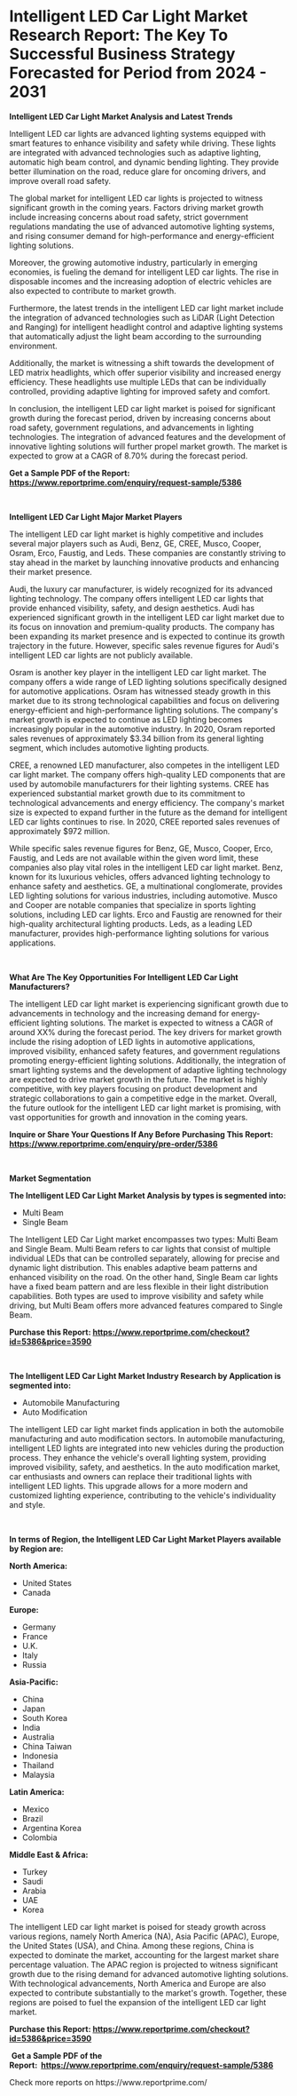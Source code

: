 <p><h1>Intelligent LED Car Light Market Research Report: The Key To Successful Business Strategy Forecasted for Period from 2024 - 2031</h1></p><p><strong>Intelligent LED Car Light Market Analysis and Latest Trends</strong></p>
<p><p>Intelligent LED car lights are advanced lighting systems equipped with smart features to enhance visibility and safety while driving. These lights are integrated with advanced technologies such as adaptive lighting, automatic high beam control, and dynamic bending lighting. They provide better illumination on the road, reduce glare for oncoming drivers, and improve overall road safety.</p><p>The global market for intelligent LED car lights is projected to witness significant growth in the coming years. Factors driving market growth include increasing concerns about road safety, strict government regulations mandating the use of advanced automotive lighting systems, and rising consumer demand for high-performance and energy-efficient lighting solutions.</p><p>Moreover, the growing automotive industry, particularly in emerging economies, is fueling the demand for intelligent LED car lights. The rise in disposable incomes and the increasing adoption of electric vehicles are also expected to contribute to market growth.</p><p>Furthermore, the latest trends in the intelligent LED car light market include the integration of advanced technologies such as LiDAR (Light Detection and Ranging) for intelligent headlight control and adaptive lighting systems that automatically adjust the light beam according to the surrounding environment.</p><p>Additionally, the market is witnessing a shift towards the development of LED matrix headlights, which offer superior visibility and increased energy efficiency. These headlights use multiple LEDs that can be individually controlled, providing adaptive lighting for improved safety and comfort.</p><p>In conclusion, the intelligent LED car light market is poised for significant growth during the forecast period, driven by increasing concerns about road safety, government regulations, and advancements in lighting technologies. The integration of advanced features and the development of innovative lighting solutions will further propel market growth. The market is expected to grow at a CAGR of 8.70% during the forecast period.</p></p>
<p><strong>Get a Sample PDF of the Report:&nbsp; <a href="https://www.reportprime.com/enquiry/request-sample/5386">https://www.reportprime.com/enquiry/request-sample/5386</a></strong></p>
<p>&nbsp;</p>
<p><strong>Intelligent LED Car Light Major Market Players</strong></p>
<p><p>The intelligent LED car light market is highly competitive and includes several major players such as Audi, Benz, GE, CREE, Musco, Cooper, Osram, Erco, Faustig, and Leds. These companies are constantly striving to stay ahead in the market by launching innovative products and enhancing their market presence.</p><p>Audi, the luxury car manufacturer, is widely recognized for its advanced lighting technology. The company offers intelligent LED car lights that provide enhanced visibility, safety, and design aesthetics. Audi has experienced significant growth in the intelligent LED car light market due to its focus on innovation and premium-quality products. The company has been expanding its market presence and is expected to continue its growth trajectory in the future. However, specific sales revenue figures for Audi's intelligent LED car lights are not publicly available.</p><p>Osram is another key player in the intelligent LED car light market. The company offers a wide range of LED lighting solutions specifically designed for automotive applications. Osram has witnessed steady growth in this market due to its strong technological capabilities and focus on delivering energy-efficient and high-performance lighting solutions. The company's market growth is expected to continue as LED lighting becomes increasingly popular in the automotive industry. In 2020, Osram reported sales revenues of approximately $3.34 billion from its general lighting segment, which includes automotive lighting products.</p><p>CREE, a renowned LED manufacturer, also competes in the intelligent LED car light market. The company offers high-quality LED components that are used by automobile manufacturers for their lighting systems. CREE has experienced substantial market growth due to its commitment to technological advancements and energy efficiency. The company's market size is expected to expand further in the future as the demand for intelligent LED car lights continues to rise. In 2020, CREE reported sales revenues of approximately $972 million.</p><p>While specific sales revenue figures for Benz, GE, Musco, Cooper, Erco, Faustig, and Leds are not available within the given word limit, these companies also play vital roles in the intelligent LED car light market. Benz, known for its luxurious vehicles, offers advanced lighting technology to enhance safety and aesthetics. GE, a multinational conglomerate, provides LED lighting solutions for various industries, including automotive. Musco and Cooper are notable companies that specialize in sports lighting solutions, including LED car lights. Erco and Faustig are renowned for their high-quality architectural lighting products. Leds, as a leading LED manufacturer, provides high-performance lighting solutions for various applications.</p></p>
<p>&nbsp;</p>
<p><strong>What Are The Key Opportunities For Intelligent LED Car Light Manufacturers?</strong></p>
<p><p>The intelligent LED car light market is experiencing significant growth due to advancements in technology and the increasing demand for energy-efficient lighting solutions. The market is expected to witness a CAGR of around XX% during the forecast period. The key drivers for market growth include the rising adoption of LED lights in automotive applications, improved visibility, enhanced safety features, and government regulations promoting energy-efficient lighting solutions. Additionally, the integration of smart lighting systems and the development of adaptive lighting technology are expected to drive market growth in the future. The market is highly competitive, with key players focusing on product development and strategic collaborations to gain a competitive edge in the market. Overall, the future outlook for the intelligent LED car light market is promising, with vast opportunities for growth and innovation in the coming years.</p></p>
<p><strong>Inquire or Share Your Questions If Any Before Purchasing This Report: <a href="https://www.reportprime.com/enquiry/pre-order/5386">https://www.reportprime.com/enquiry/pre-order/5386</a></strong></p>
<p>&nbsp;</p>
<p><strong>Market Segmentation</strong></p>
<p><strong>The Intelligent LED Car Light Market Analysis by types is segmented into:</strong></p>
<p><ul><li>Multi Beam</li><li>Single Beam</li></ul></p>
<p><p>The Intelligent LED Car Light market encompasses two types: Multi Beam and Single Beam. Multi Beam refers to car lights that consist of multiple individual LEDs that can be controlled separately, allowing for precise and dynamic light distribution. This enables adaptive beam patterns and enhanced visibility on the road. On the other hand, Single Beam car lights have a fixed beam pattern and are less flexible in their light distribution capabilities. Both types are used to improve visibility and safety while driving, but Multi Beam offers more advanced features compared to Single Beam.</p></p>
<p><strong>Purchase this Report:&nbsp;<a href="https://www.reportprime.com/checkout?id=5386&price=3590">https://www.reportprime.com/checkout?id=5386&price=3590</a></strong></p>
<p>&nbsp;</p>
<p><strong>The Intelligent LED Car Light Market Industry Research by Application is segmented into:</strong></p>
<p><ul><li>Automobile Manufacturing</li><li>Auto Modification</li></ul></p>
<p><p>The intelligent LED car light market finds application in both the automobile manufacturing and auto modification sectors. In automobile manufacturing, intelligent LED lights are integrated into new vehicles during the production process. They enhance the vehicle's overall lighting system, providing improved visibility, safety, and aesthetics. In the auto modification market, car enthusiasts and owners can replace their traditional lights with intelligent LED lights. This upgrade allows for a more modern and customized lighting experience, contributing to the vehicle's individuality and style.</p></p>
<p>&nbsp;</p>
<p><strong>In terms of Region, the Intelligent LED Car Light Market Players available by Region are:</strong></p>
<p>
    <p> <strong> North America: </strong>
        <ul>
            <li>United States</li>
            <li>Canada</li>
        </ul>
        </p> 
    <p> <strong> Europe: </strong>
        <ul>
            <li>Germany</li>
            <li>France</li>
            <li>U.K.</li>
            <li>Italy</li>
            <li>Russia</li>
        </ul>
        </p> 
    <p> <strong> Asia-Pacific: </strong>
        <ul>
            <li>China</li>
            <li>Japan</li>
            <li>South Korea</li>
            <li>India</li>
            <li>Australia</li>
            <li>China Taiwan</li>
            <li>Indonesia</li>
            <li>Thailand</li>
            <li>Malaysia</li>
        </ul>
        </p> 
    <p> <strong> Latin America: </strong>
        <ul>
            <li>Mexico</li>
            <li>Brazil</li>
            <li>Argentina Korea</li>
            <li>Colombia</li>
        </ul>
        </p> 
    <p> <strong> Middle East & Africa: </strong>
        <ul>
            <li>Turkey</li>
            <li>Saudi</li>
            <li>Arabia</li>
            <li>UAE</li>
            <li>Korea</li>
        </ul>
    </p>
    </p>
<p><p>The intelligent LED car light market is poised for steady growth across various regions, namely North America (NA), Asia Pacific (APAC), Europe, the United States (USA), and China. Among these regions, China is expected to dominate the market, accounting for the largest market share percentage valuation. The APAC region is projected to witness significant growth due to the rising demand for advanced automotive lighting solutions. With technological advancements, North America and Europe are also expected to contribute substantially to the market's growth. Together, these regions are poised to fuel the expansion of the intelligent LED car light market.</p></p>
<p><strong>Purchase this Report: <a href="https://www.reportprime.com/checkout?id=5386&price=3590">https://www.reportprime.com/checkout?id=5386&price=3590</a></strong></p>
<p>&nbsp;<strong>Get a Sample PDF of the Report:&nbsp;&nbsp;<a href="https://www.reportprime.com/enquiry/request-sample/5386">https://www.reportprime.com/enquiry/request-sample/5386</a></strong></p>
<p><strong></strong></p>
<p>Check more reports on https://www.reportprime.com/</p>